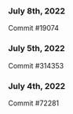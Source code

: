 ### July 8th, 2022

Commit #19074

### July 5th, 2022

Commit #314353


### July 4th, 2022

Commit #72281
